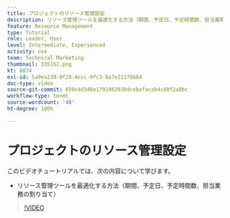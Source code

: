 ```yaml
---
title: プロジェクトのリソース管理設定
description: リソース管理ツールを最適化する方法（期間、予定日、予定時間数、担当業務の割り当て）を説明します。
feature: Resource Management
type: Tutorial
role: Leader, User
level: Intermediate, Experienced
activity: use
team: Technical Marketing
thumbnail: 335162.png
kt: 8874
exl-id: 5a9ea239-9f20-4ccc-9fc3-8a7e21178664
doc-type: video
source-git-commit: 650e4d346e1792863930dcebafacab4c88f2a8bc
workflow-type: tm+mt
source-wordcount: '48'
ht-degree: 100%

---
```


# プロジェクトのリソース管理設定

このビデオチュートリアルでは、次の内容について学びます。

* リソース管理ツールを最適化する方法（期間、予定日、予定時間数、担当業務の割り当て）

>[!VIDEO](https://video.tv.adobe.com/v/335162/?quality=12&learn=on)
